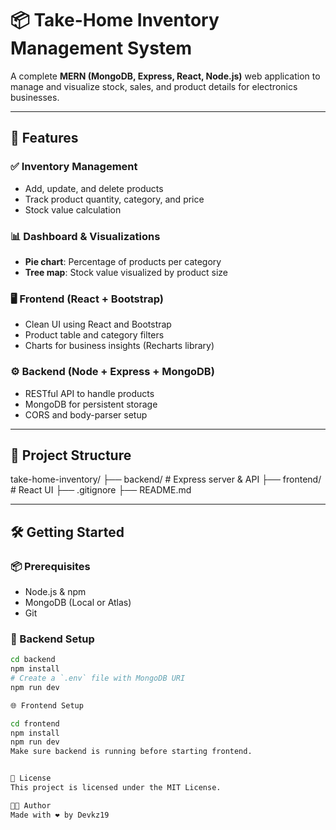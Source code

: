 # 📦 Take-Home Inventory Management System

A complete **MERN (MongoDB, Express, React, Node.js)** web application to manage and visualize stock, sales, and product details for electronics businesses.

---

## 🚀 Features

### ✅ Inventory Management
- Add, update, and delete products
- Track product quantity, category, and price
- Stock value calculation

### 📊 Dashboard & Visualizations
- **Pie chart**: Percentage of products per category
- **Tree map**: Stock value visualized by product size

### 🖥 Frontend (React + Bootstrap)
- Clean UI using React and Bootstrap
- Product table and category filters
- Charts for business insights (Recharts library)

### ⚙ Backend (Node + Express + MongoDB)
- RESTful API to handle products
- MongoDB for persistent storage
- CORS and body-parser setup

---

## 📁 Project Structure

take-home-inventory/ ├── backend/ # Express server & API ├── frontend/ # React UI ├── .gitignore ├── README.md

---

## 🛠️ Getting Started

### 📦 Prerequisites

- Node.js & npm
- MongoDB (Local or Atlas)
- Git

### 🔧 Backend Setup

```bash
cd backend
npm install
# Create a `.env` file with MongoDB URI
npm run dev

🌐 Frontend Setup

cd frontend
npm install
npm run dev
Make sure backend is running before starting frontend.


📄 License
This project is licensed under the MIT License.

👨‍💻 Author
Made with ❤️ by Devkz19
